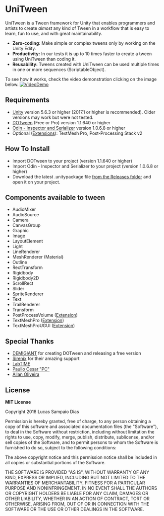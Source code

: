 # UniTween

UniTween is a Tween framework for Unity that enables programmers and artists to create *almost* any kind of Tween in a workflow that is easy to learn, fun to use, and with great maintainability.

* **Zero-coding:** Make simple or complex tweens only by working on the Unity Edity.
* **Productivity:** In our tests it is up to 10 times faster to create a tween using UniTween than coding it.
* **Reusability:** Tweens created with UniTween can be used multiple times in one or more sequences (ScriptableObject).

To see how it works, check the video demonstration clicking on the image below.
[![VideoDemo](https://i.imgur.com/o5mHYgK.png)](https://g.redditmedia.com/9AE7zanHgRsB0xVy-1Dnh-9ooWvVQpSXYLhBk0luxOk.gif?fm=mp4&mp4-fragmented=false&s=14bf19bb2ad19f0c9c380e0abc10aeac)

## Requirements
* [Unity](https://unity3d.com/get-unity/download/archive) version 5.6.3 or higher (2017.1 or higher is recommended). Older versions may work but were not tested.
* [DOTween](https://assetstore.unity.com/packages/tools/animation/dotween-hotween-v2-27676) (Free or Pro) version 1.1.640 or higher
* [Odin - Inspector and Serializer](https://assetstore.unity.com/packages/tools/utilities/odin-inspector-and-serializer-89041) version 1.0.6.8 or higher
* Optional ([Extensions](#extensions)): TextMesh Pro, Post-Processing Stack v2

## How To Install
* Import DOTween to your project (version 1.1.640 or higher)
* Import Odin - Inspector and Serializer to your project (version 1.0.6.8 or higher)
* Download the latest .unitypackage file [from the Releases folder](https://github.com/sampaiodias/UniTween/tree/master/Releases) and open it on your project.

## Components available to tween
* AudioMixer
* AudioSource
* Camera
* CanvasGroup
* Graphic
* Image
* LayoutElement
* Light
* LineRenderer
* MeshRenderer (Material)
* Outline
* RectTransform
* Rigidbody
* Rigidbody2D
* ScrollRect
* Slider
* SpriteRenderer
* Text
* TrailRenderer
* Transform
* PostProcessVolume ([Extension](#extensions))
* TextMeshPro ([Extension](#extensions))
* TextMeshProUGUI ([Extension](#extensions))

## Special Thanks
* [DEMIGIANT](http://demigiant.com/) for creating DOTween and releasing a free version
* [Sirenix](http://sirenix.net) for their amazing support
* [LabTIME](http://www.labtime.ufg.br/)
* [Paullo Cesar "PC"](https://github.com/paullocesarpc)
* [Allan Oliveira](https://github.com/allanolivei)

## License

**MIT License**

Copyright 2018 Lucas Sampaio Dias

Permission is hereby granted, free of charge, to any person obtaining a copy of this software and associated documentation files (the "Software"), to deal in the Software without restriction, including without limitation the rights to use, copy, modify, merge, publish, distribute, sublicense, and/or sell copies of the Software, and to permit persons to whom the Software is furnished to do so, subject to the following conditions:

The above copyright notice and this permission notice shall be included in all copies or substantial portions of the Software.

THE SOFTWARE IS PROVIDED "AS IS", WITHOUT WARRANTY OF ANY KIND, EXPRESS OR IMPLIED, INCLUDING BUT NOT LIMITED TO THE WARRANTIES OF MERCHANTABILITY, FITNESS FOR A PARTICULAR PURPOSE AND NONINFRINGEMENT. IN NO EVENT SHALL THE AUTHORS OR COPYRIGHT HOLDERS BE LIABLE FOR ANY CLAIM, DAMAGES OR OTHER LIABILITY, WHETHER IN AN ACTION OF CONTRACT, TORT OR OTHERWISE, ARISING FROM, OUT OF OR IN CONNECTION WITH THE SOFTWARE OR THE USE OR OTHER DEALINGS IN THE SOFTWARE.
